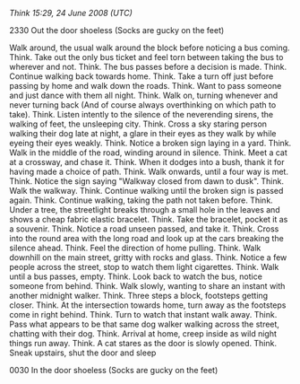 *Think 15:29, 24 June 2008 (UTC)*

2330 Out the door shoeless (Socks are gucky on the feet)

Walk around, the usual walk around the block before noticing a bus coming. Think. Take out the only bus ticket and feel torn between taking the bus to wherever and not. Think. The bus passes before a decision is made. Think. Continue walking back towards home. Think. Take a turn off just before passing by home and walk down the roads. Think. Want to pass someone and just dance with them all night. Think. Walk on, turning whenever and never turning back (And of course always overthinking on which path to take). Think. Listen intently to the silence of the neverending sirens, the walking of feet, the unsleeping city. Think. Cross a sky staring person walking their dog late at night, a glare in their eyes as they walk by while eyeing their eyes weakly. Think. Notice a broken sign laying in a yard. Think. Walk in the middle of the road, winding around in silence. Think. Meet a cat at a crossway, and chase it. Think. When it dodges into a bush, thank it for having made a choice of path. Think. Walk onwards, until a four way is met. Think. Notice the sign saying "Walkway closed from dawn to dusk". Think. Walk the walkway. Think. Continue walking until the broken sign is passed again. Think. Continue walking, taking the path not taken before. Think. Under a tree, the streetlight breaks through a small hole in the leaves and shows a cheap fabric elastic bracelet. Think. Take the bracelet, pocket it as a souvenir. Think. Notice a road unseen passed, and take it. Think. Cross into the round area with the long road and look up at the cars breaking the silence ahead. Think. Feel the direction of home pulling. Think. Walk downhill on the main street, gritty with rocks and glass. Think. Notice a few people across the street, stop to watch them light cigarettes. Think. Walk until a bus passes, empty. Think. Look back to watch the bus, notice someone from behind. Think. Walk slowly, wanting to share an instant with another midnight walker. Think. Three steps a block, footsteps getting closer. Think. At the intersection towards home, turn away as the footsteps come in right behind. Think. Turn to watch that instant walk away. Think. Pass what appears to be that same dog walker walking across the street, chatting with their dog. Think. Arrival at home, creep inside as wild night things run away. Think. A cat stares as the door is slowly opened. Think. Sneak upstairs, shut the door and sleep

0030 In the door shoeless (Socks are gucky on the feet)

